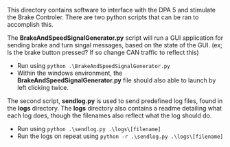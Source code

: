 This directory contains software to interface with the DPA 5 and stimulate the Brake Controler.
There are two python scripts that can be ran to accomplish this.

The **BrakeAndSpeedSignalGenerator.py** script will run a GUI application for sending brake and turn
singal messages, based on the state of the GUI. (ex; Is the brake button pressed? If so change CAN
traffic to reflect this)
- Run using `python .\BrakeAndSpeedSignalGenerator.py`
- Within the windows environment, the **BrakeAndSpeedSignalGenerator.py** file should also able to launch
by left clicking twice.

The second script, **sendlog.py** is used to send predefined log files, found in the **logs** directory.
The **logs** directory also contains a readme detailing what each log does, though the filenames also
reflect what the log should do.
- Run using `python .\sendlog.py .\logs\[filename]`
- Run the logs on repeat using `python -r .\sendlog.py .\logs\[filename]`
